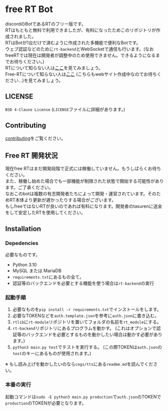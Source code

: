 <!--[![Discord Bots](https://top.gg/api/widget/status/716496407212589087.svg)](https://top.gg/bot/716496407212589087) [![Discord Bots](https://top.gg/api/widget/servers/716496407212589087.svg)](https://top.gg/bot/716496407212589087) ![Discord](https://img.shields.io/discord/718641964672876614?label=suppoFree-rt&logo=discord)-->
# free RT Bot
discordのBotであるRTのフリー版です。  
RTはもともと無料で利用できましたが、有料になったためこのリポジトリが作成されました。  
RTはBotが1台だけで済むように作成された多機能で便利なBotです。  
ウェブ認証などのために`rt-backend`とWebSocketで通信も行います。(なおfreeRTでは現在は開発者が調整中のため使用できません。できるようになるまでお待ちください。)  
RTについて知らない人は[ここ](https://rt-bot.com/)を見てみましょう。  
Free-RTについて知らない人は[ここ]() (こちらもwebサイト作成中なのでお待ちください...)を見てみましょう。

## LICENSE
`BSD 4-Clause License` (`LICENSE`ファイルに詳細があります。)

## Contributing
[contributing](https://github.com/free-RT/rt-bot/blob/main/contributing)をご覧ください。

## Free RT 開発状況
現在free RTはまだ開発段階で正式には稼働していません。もうしばらくお待ちください。  
また、稼働し始めた場合でも一部機能が制限された状態で開始する可能性があります。ご了承ください。  
なおこのbotは複数の有志開発者たちによって開発・運営されています。そのためRT本体より更新が遅かったりする場合がございます。  
もしfreeではないRTが良いのであれば有料になります。開発者のtasurenに送金をして安定したRTを使用してください。

## Installation
### Depedencies
必要なものです。

* Python 3.10
* MySQL または MariaDB
* `requirements.txt`にあるもの全て。
* 認証等のバックエンドを必要とする機能を使う場合は`rt-backend`の実行
### 起動手順
1. 必要なものを`pip install -r requirements.txt`でインストールをします。
2. 必要なTOKENなどを`auth.template.json`を参考に`auth.json`に書き込む。
3. `rtlib`に`rt-module`リポジトリを置いてフォルダの名前を`rt_module`にする。
4. `rt-backend`リポジトリにあるプログラムを動かす。
   (これはオプションで認証等のバックエンドを必要とするものを動かしたい場合は動かす必要があります。)
5. `python3 main.py test`でテストを実行する。
   (この際TOKENは`auth.json`の`test`のキーにあるものが使用されます。)

※ もし読み上げを動かしたいのなら`cogs/tts`にある`readme.md`を読んでください。
### 本番の実行
起動コマンドは`sudo -E python3 main.py production`で`auth.json`のTOKENで`production`のTOKENが必要となります。

